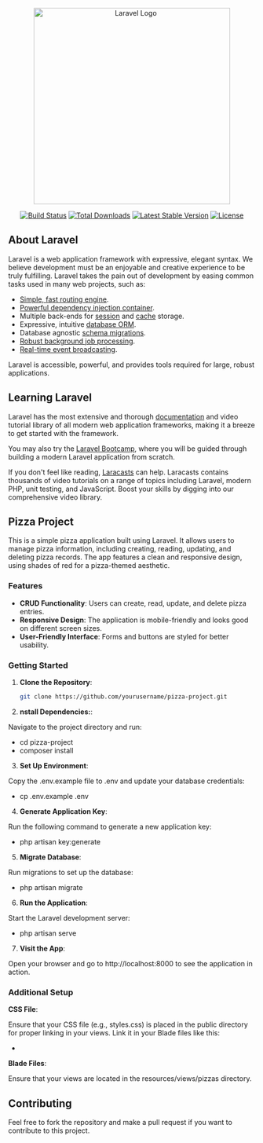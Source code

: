 <p align="center"><a href="https://laravel.com" target="_blank"><img src="https://raw.githubusercontent.com/laravel/art/master/logo-lockup/5%20SVG/2%20CMYK/1%20Full%20Color/laravel-logolockup-cmyk-red.svg" width="400" alt="Laravel Logo"></a></p>

<p align="center">
<a href="https://github.com/laravel/framework/actions"><img src="https://github.com/laravel/framework/workflows/tests/badge.svg" alt="Build Status"></a>
<a href="https://packagist.org/packages/laravel/framework"><img src="https://img.shields.io/packagist/dt/laravel/framework" alt="Total Downloads"></a>
<a href="https://packagist.org/packages/laravel/framework"><img src="https://img.shields.io/packagist/v/laravel/framework" alt="Latest Stable Version"></a>
<a href="https://packagist.org/packages/laravel/framework"><img src="https://img.shields.io/packagist/l/laravel/framework" alt="License"></a>
</p>

## About Laravel

Laravel is a web application framework with expressive, elegant syntax. We believe development must be an enjoyable and creative experience to be truly fulfilling. Laravel takes the pain out of development by easing common tasks used in many web projects, such as:

- [Simple, fast routing engine](https://laravel.com/docs/routing).
- [Powerful dependency injection container](https://laravel.com/docs/container).
- Multiple back-ends for [session](https://laravel.com/docs/session) and [cache](https://laravel.com/docs/cache) storage.
- Expressive, intuitive [database ORM](https://laravel.com/docs/eloquent).
- Database agnostic [schema migrations](https://laravel.com/docs/migrations).
- [Robust background job processing](https://laravel.com/docs/queues).
- [Real-time event broadcasting](https://laravel.com/docs/broadcasting).

Laravel is accessible, powerful, and provides tools required for large, robust applications.

## Learning Laravel

Laravel has the most extensive and thorough [documentation](https://laravel.com/docs) and video tutorial library of all modern web application frameworks, making it a breeze to get started with the framework.

You may also try the [Laravel Bootcamp](https://bootcamp.laravel.com), where you will be guided through building a modern Laravel application from scratch.

If you don't feel like reading, [Laracasts](https://laracasts.com) can help. Laracasts contains thousands of video tutorials on a range of topics including Laravel, modern PHP, unit testing, and JavaScript. Boost your skills by digging into our comprehensive video library.

## Pizza Project

This is a simple pizza application built using Laravel. It allows users to manage pizza information, including creating, reading, updating, and deleting pizza records. The app features a clean and responsive design, using shades of red for a pizza-themed aesthetic.

### Features

- **CRUD Functionality**: Users can create, read, update, and delete pizza entries.
- **Responsive Design**: The application is mobile-friendly and looks good on different screen sizes.
- **User-Friendly Interface**: Forms and buttons are styled for better usability.

### Getting Started

1. **Clone the Repository**:
   ```bash
   git clone https://github.com/yourusername/pizza-project.git

2. **nstall Dependencies:**:

Navigate to the project directory and run:

   - cd pizza-project
   -  composer install

3. **Set Up Environment**:

Copy the .env.example file to .env and update your database credentials:

  - cp .env.example .env

4. **Generate Application Key**:

Run the following command to generate a new application key:

  - php artisan key:generate

5. **Migrate Database**:

Run migrations to set up the database:

  - php artisan migrate

6. **Run the Application**:

Start the Laravel development server:

  - php artisan serve

7. **Visit the App**:

Open your browser and go to http://localhost:8000 to see the application in action.

### Additional Setup

**CSS File**:

 Ensure that your CSS file (e.g., styles.css) is placed in the public directory for proper linking in your views. Link it in your Blade files like this:

   - <link rel="stylesheet" href="{{ asset('styles.css') }}">

**Blade Files**:

Ensure that your views are located in the resources/views/pizzas directory.

## Contributing

Feel free to fork the repository and make a pull request if you want to contribute to this project.

